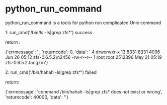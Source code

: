 # python_run_command

python_run_command is a tools for python run complicated Unix command

1: run_cmd('/bin/ls -ls|grep zfs*') success

return :

{'errmessage': '', 'returncode': 0, 'data': '   4 drwxrwxr-x 13 8331 8331    4096 Jun 26 05:12 zfs-0.6.5.2\n2456 -rw-r--r--  1 root root 2512396 May 21 05:19 zfs-0.6.5.2.tar.gz\n'}




2: run_cmd('/bin/hahah -ls|grep zfs*') failed

return:

{'errmessage': 'command /bin/hahah -ls|grep zfs* does not exist or wrong', 'returncode': 40000, 'data': ''}

